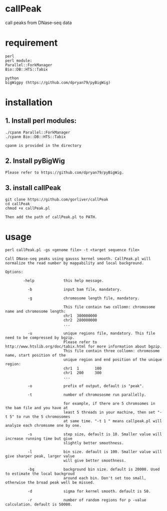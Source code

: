 # callPeak
call peaks from DNase-seq data


# requirement

    perl
    perl module:
    Parallel::ForkManager
    Bio::DB::HTS::Tabix

    python
    bigWigpy (https://github.com/dpryan79/pyBigWig)

# installation

## 1. Install perl modules:
    ./cpanm Parallel::ForkManager
    ./cpanm Bio::DB::HTS::Tabix

    cpanm is provided in the directory

## 2. Install pyBigWig
    Please refer to https://github.com/dpryan79/pyBigWig.

## 3. install callPeak
    git clone https://github.com/gorliver/callPeak
    cd callPeak
    chmod +x callPeak.pl

    Then add the path of callPeak.pl to PATH.

# usage

    perl callPeak.pl -gs <genome file> -t <target sequence file>

    Call DNase-seq peaks using gausss kernel smooth. CallPeak.pl will
    normalize the read number by mappability and local background.

    Options:

            -help             this help message.

              -b              input bam file, mandatory.

              -g              chromosome length file, mandatory.

                              This file contain two collomn: chromosome name and chromosome length:
                              chr1  300000000
                              chr2  280000000
                              ...

              -u              unique regions file, mandatory. This file need to be compressed by bgzip.
                              Please refer to http://www.htslib.org/doc/tabix.html for more information about bgzip.
                              This file contain three collomn: chromosome name, start position of the
                              unique region and end position of the unique region:
                              chr1  1       100
                              chr1  200     300
                              ...

              -o              prefix of output, default is "peak".

              -t              number of chromososme run parallelly.

                              for example, if there are 5 chromsomes in the bam file and you have at
                              least 5 threads in your machine, then set "-t 5" to run the 5 chromosomes
                              at same time. "-t 1 " means callpeak.pl will analyze each chromsome one by one.

              -s              step size, default is 10. Smaller value will increase running time but give
                              slightly better smoothness.

              -l              bin size. default is 100. Smaller value will give sharper peak, larger value
                              will give better smoothness.

              -bg             background bin size. default is 20000. Used to estimate the local backgroud
                              around each bin. Don't set too small, otherwise the broad peak well be missed.

              -d              sigma for kernel smooth. default is 50.

              -r              number of random regions for p -value calculation. default is 50000.

